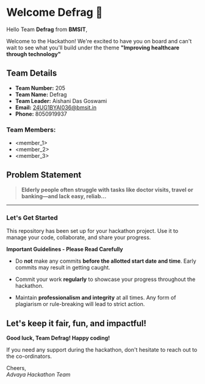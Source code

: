 # Welcome Defrag 👋

Hello Team **Defrag** from **BMSIT**,

Welcome to the Hackathon! We're excited to have you on board and can't wait to see what you'll build under the theme **"Improving healthcare through technology"** 

## Team Details

- **Team Number:** 205  
- **Team Name:** Defrag
- **Team Leader:** Aishani Das Goswami  
- **Email:** 24UG1BYAI036@bmsit.in  
- **Phone:** 8050919937  

### Team Members:
- <member_1> 
- <member_2> 
- <member_3> 

## Problem Statement

> **Elderly people often struggle with tasks like doctor visits, travel or banking—and lack easy, reliab...**

---

### Let's Get Started 

This repository has been set up for your hackathon project. Use it to manage your code, collaborate, and share your progress.

**Important Guidelines - Please Read Carefully**

- Do **not** make any commits **before the allotted start date and time**. Early commits may result in getting caught.
- Commit your work **regularly** to showcase your progress throughout the hackathon.

- Maintain **professionalism and integrity** at all times. Any form of plagiarism or rule-breaking will lead to strict action.

Let's keep it fair, fun, and impactful! 
---

**Good luck, Team Defrag! Happy coding!**

If you need any support during the hackathon, don't hesitate to reach out to the co-ordinators.

Cheers,  
_Advaya Hackathon Team_
